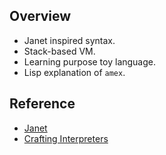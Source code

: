 ## Overview

- Janet inspired syntax.
- Stack-based VM.
- Learning purpose toy language.
- Lisp explanation of `amex`.

## Reference

- [Janet](https://github.com/janet-lang/janet)
- [Crafting Interpreters](https://craftinginterpreters.com/contents.html)
